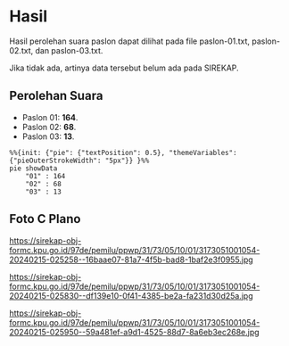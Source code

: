 # Hasil

Hasil perolehan suara paslon dapat dilihat pada file paslon-01.txt, paslon-02.txt, dan paslon-03.txt.

Jika tidak ada, artinya data tersebut belum ada pada SIREKAP.

## Perolehan Suara

 * Paslon 01: **164**.
 * Paslon 02: **68**.
 * Paslon 03: **13**.

```mermaid
%%{init: {"pie": {"textPosition": 0.5}, "themeVariables": {"pieOuterStrokeWidth": "5px"}} }%%
pie showData
    "01" : 164
    "02" : 68
    "03" : 13
```
## Foto C Plano

https://sirekap-obj-formc.kpu.go.id/97de/pemilu/ppwp/31/73/05/10/01/3173051001054-20240215-025258--16baae07-81a7-4f5b-bad8-1baf2e3f0955.jpg

https://sirekap-obj-formc.kpu.go.id/97de/pemilu/ppwp/31/73/05/10/01/3173051001054-20240215-025830--df139e10-0f41-4385-be2a-fa231d30d25a.jpg

https://sirekap-obj-formc.kpu.go.id/97de/pemilu/ppwp/31/73/05/10/01/3173051001054-20240215-025950--59a481ef-a9d1-4525-88d7-8a6eb3ec268e.jpg
